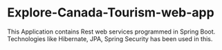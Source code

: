 # Explore-Canada-Tourism-web-app

This Application contains Rest web services programmed in Spring Boot. Technologies like Hibernate, JPA, Spring Security has been used in this.
